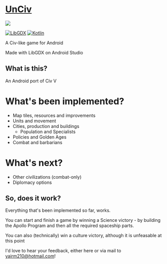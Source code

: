 # [UnCiv](https://play.google.com/store/apps/details?id=com.unciv.game)

![](https://travis-ci.org/yairm210/UnCiv.svg?branch=master)

[![LibGDX](https://img.shields.io/badge/libgdx-1.9.6-red.svg)](https://libgdx.badlogicgames.com/)
[![Kotlin](https://img.shields.io/badge/kotlin-1.2.21-orange.svg)](http://kotlinlang.org/)

A Civ-like game for Android

Made with LibGDX on Android Studio

## What is this?

An Android port of Civ V

# What's been implemented?

* Map tiles, resources and improvements
* Units and movement
* Cities, production and buildings
  * Population and Specialists
* Policies and Golden Ages
* Combat and barbarians

# What's next?

* Other civilizations (combat-only)
* Diplomacy options

## So, does it work?

Everything that's been implemented so far, works.

You can start and finish a game by winning a Science victory - by building the Apollo Program and then all the required spaceship parts.

You can also (technically) win a culture victory, although it is unfeasable at this point

I'd love to hear your feedback, either here or via mail to yairm210@hotmail.com!
